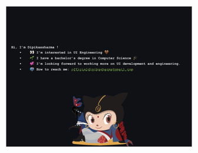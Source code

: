 ![This is an image](IMG_0234.jpg)
<!---
dipikaxsharma/dipikaxsharma is a ✨ special ✨ repository because its `README.md` (this file) appears on your GitHub profile.
You can click the Preview link to take a look at your changes.
--->
